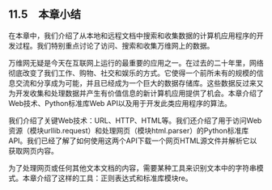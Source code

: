    

## 11.5　本章小结

在本章中，我们介绍了从本地和远程文档中搜索和收集数据的计算机应用程序的开发过程。我们特别重点讨论了访问、搜索和收集万维网上的数据。

万维网无疑是今天在互联网上运行的最重要的应用之一。在过去的二十年里，网络彻底改变了我们工作、购物、社交和娱乐的方式。它使得一个前所未有的规模的信息交流和分享成为可能，并且已经成为一个巨大的数据存储库。这些数据反过来又为开发收集和处理数据并产生有价值信息的新计算机应用提供了机会。本章介绍了Web技术、Python标准库Web API以及用于开发此类应用程序的算法。

我们介绍了关键Web技术：URL、HTTP、HTML等。我们还介绍了用于访问Web资源（模块urllib.request）和处理网页（模块html.parser）的Python标准库API。我们已经了解了如何使用这两个API下载一个网页HTML源文件并解析它以获取网页内容。

为了处理网页或任何其他文本文档的内容，需要某种工具来识别文本中的字符串模式。本章介绍了这样的工具：正则表达式和标准库模块re。